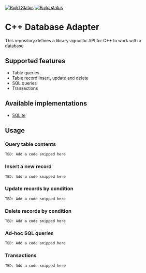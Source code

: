 [![Build Status](https://travis-ci.org/systelab/cpp-db-adapter.svg?branch=master)](https://travis-ci.org/systelab/cpp-db-adapter)
[![Build status](https://ci.appveyor.com/api/projects/status/56l40w9pu3i21bu8?svg=true)](https://ci.appveyor.com/project/systelab/cpp-db-adapter)

# C++ Database Adapter

This repository defines a library-agnostic API for C++ to work with a database

## Supported features

* Table queries
* Table record insert, update and delete
* SQL queries
* Transactions

## Available implementations

* [SQLite](https://github.com/systelab/cpp-sqlite-db-adapter)

## Usage

### Query table contents

`TBD: Add a code snipped here`

### Insert a new record

`TBD: Add a code snipped here`

### Update records by condition

`TBD: Add a code snipped here`

### Delete records by condition

`TBD: Add a code snipped here`

### Ad-hoc SQL queries

`TBD: Add a code snipped here`

### Transactions

`TBD: Add a code snipped here`
